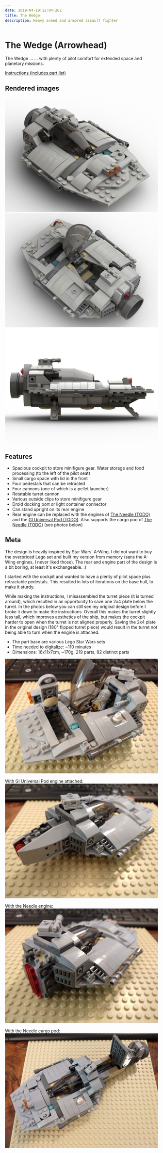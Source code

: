 ```yaml
---
date: 2019-04-19T12:04:26Z
title: The Wedge
description: Heavy armed and armored assault fighter
---
```


# The Wedge (Arrowhead)

The Wedge ...
... with plenty of pilot comfort for extended space and planetary missions.

[Instructions (includes part list)](the-wedge-instructions.pdf)

## Rendered images

![](the_wedge_front.png)
![](the_wedge_rear_open.png)
![](the_wedge_profile.png)

## Features

* Spacious cockpit to store minifigure gear. Water storage and food processing (to the left of the pilot seat)
* Small cargo space with lid in the front
* Four pedestals that can be retracted
* Four cannons (one of which is a pellet launcher)
* Rotatable turret cannon
* Various outside clips to store minifigure gear
* Droid docking port or light container connector
* Can stand upright on its rear engine
* Rear engine can be replaced with the engines of [The Needle (TODO)]() and the [GI Universal Pod (TODO)](). Also supports the cargo pod of [The Needle (TODO)]() (see photos below)

## Meta

The design is heavily inspired by Star Wars' A-Wing. I did not want to buy the overpriced Lego set and built my version from memory (sans the A-Wing engines, I never liked those). The rear and engine part of the design is a bit boring, at least it's exchangeable. :)

I started with the cockpit and wanted to have a plenty of pilot space plus retractable pedestals. This resulted in lots of iterations on the base hull, to make it sturdy.

While making the instructions, I misassembled the turret piece (it is turned around), which resulted in an opportunity to save one 2x4 plate below the turret. In the photos below you can still see my original design before I broke it down to make the instructions. Overall this makes the turret slightly less tall, which improves aesthetics of the ship, but makes the cockpit harder to open when the turret is not aligned properly. Saving the 2x4 plate in the original design (180° flipped turret piece) would result in the turret not being able to turn when the engine is attached.

* The part base are various Lego Star Wars sets
* Time needed to digitalize: ~110 minutes
* Dimensions: 16x11x7cm, ~170g, 219 parts, 92 distinct parts

![The real Wedge with cockpit and cargo lid opened](real_open.jpg)

With GI Universal Pod engine attached:
![The Wedge with the Universal Pod engine attached](real_unipod_engine.jpg)

With the Needle engine:
![The Wedge with the Needle engine attached](real_needle_engine.jpg)

With the Needle cargo pod:
![The Wedge with the Needle cargo pod attached](real_needle_cargo_pod.jpg)

